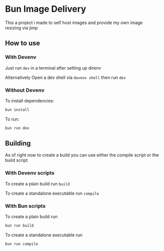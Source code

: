 # Bun Image Delivery

This a project i made to self host images and provide my own image resizing via jimp

## How to use

### With Devenv

Just run `dev` in a terminal after setting up direnv

Alternatively Open a dev shell via `devenv shell` then run `dev`

### Without Devenv

To install dependencies:

```bash
bun install
```

To run:
```bash
bun run dev
```

## Building

As of right now to create a build you can use either the compile script or the build script

### With Devenv scripts

To create a plain build run `build`

To create a standalone executable run `compile`

### With Bun scripts

To create a plain build run

```bash
bun run build
```

To create a standalone executable run

```bash
bun run compile
```